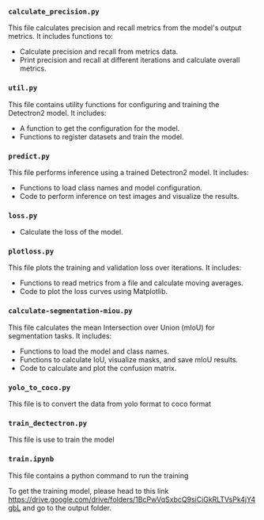 ### `calculate_precision.py`
This file calculates precision and recall metrics from the model's output metrics. It includes functions to:
- Calculate precision and recall from metrics data.
- Print precision and recall at different iterations and calculate overall metrics.

### `util.py`
This file contains utility functions for configuring and training the Detectron2 model. It includes:
- A function to get the configuration for the model.
- Functions to register datasets and train the model.

### `predict.py`
This file performs inference using a trained Detectron2 model. It includes:
- Functions to load class names and model configuration.
- Code to perform inference on test images and visualize the results.

### `loss.py`
- Calculate the loss of the model.

### `plotloss.py`
This file plots the training and validation loss over iterations. It includes:
- Functions to read metrics from a file and calculate moving averages.
- Code to plot the loss curves using Matplotlib.

### `calculate-segmentation-miou.py`
This file calculates the mean Intersection over Union (mIoU) for segmentation tasks. It includes:
- Functions to load the model and class names.
- Functions to calculate IoU, visualize masks, and save mIoU results.
- Code to calculate and plot the confusion matrix.

### `yolo_to_coco.py`
This file is to convert the data from yolo format to coco format

### `train_dectectron.py`
This file is use to train the model

### `train.ipynb`
This file contains a python command to run the training

To get the training model, please head to this link https://drive.google.com/drive/folders/1BcPwVqSxbcQ9siCiGkRLTVsPk4jY4gbL and go to the output folder.

